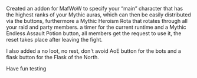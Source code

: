 Created an addon for MafWoW to specify your “main” character that has the highest ranks of your Mythic auras, which can then be easily distributed via the buttons, furthermore a Mythic Heroism Rota that rotates through all your raid and party members. a timer for the current runtime and a Mythic Endless Assault Potion button, all members get the request to use it, the reset takes place after leaving the fight.

I also added a no loot, no rest, don't avoid AoE button for the bots and a flask button for the Flask of the North.

Have fun testing
